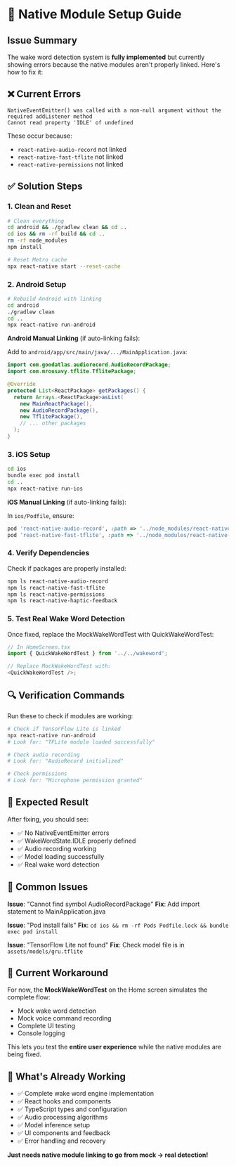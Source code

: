 # 🔧 Native Module Setup Guide

## Issue Summary

The wake word detection system is **fully implemented** but currently showing errors because the native modules aren't properly linked. Here's how to fix it:

## ❌ Current Errors

```
NativeEventEmitter() was called with a non-null argument without the required addListener method
Cannot read property 'IDLE' of undefined
```

These occur because:

- `react-native-audio-record` not linked
- `react-native-fast-tflite` not linked
- `react-native-permissions` not linked

## ✅ Solution Steps

### 1. Clean and Reset

```bash
# Clean everything
cd android && ./gradlew clean && cd ..
cd ios && rm -rf build && cd ..
rm -rf node_modules
npm install

# Reset Metro cache
npx react-native start --reset-cache
```

### 2. Android Setup

```bash
# Rebuild Android with linking
cd android
./gradlew clean
cd ..
npx react-native run-android
```

**Android Manual Linking** (if auto-linking fails):

Add to `android/app/src/main/java/.../MainApplication.java`:

```java
import com.goodatlas.audiorecord.AudioRecordPackage;
import com.mrousavy.tflite.TflitePackage;

@Override
protected List<ReactPackage> getPackages() {
  return Arrays.<ReactPackage>asList(
    new MainReactPackage(),
    new AudioRecordPackage(),
    new TflitePackage(),
    // ... other packages
  );
}
```

### 3. iOS Setup

```bash
cd ios
bundle exec pod install
cd ..
npx react-native run-ios
```

**iOS Manual Linking** (if auto-linking fails):

In `ios/Podfile`, ensure:

```ruby
pod 'react-native-audio-record', :path => '../node_modules/react-native-audio-record'
pod 'react-native-fast-tflite', :path => '../node_modules/react-native-fast-tflite'
```

### 4. Verify Dependencies

Check if packages are properly installed:

```bash
npm ls react-native-audio-record
npm ls react-native-fast-tflite
npm ls react-native-permissions
npm ls react-native-haptic-feedback
```

### 5. Test Real Wake Word Detection

Once fixed, replace the MockWakeWordTest with QuickWakeWordTest:

```typescript
// In HomeScreen.tsx
import { QuickWakeWordTest } from '../../wakeword';

// Replace MockWakeWordTest with:
<QuickWakeWordTest />;
```

## 🔍 Verification Commands

Run these to check if modules are working:

```bash
# Check if TensorFlow Lite is linked
npx react-native run-android
# Look for: "TFLite module loaded successfully"

# Check audio recording
# Look for: "AudioRecord initialized"

# Check permissions
# Look for: "Microphone permission granted"
```

## 🎯 Expected Result

After fixing, you should see:

- ✅ No NativeEventEmitter errors
- ✅ WakeWordState.IDLE properly defined
- ✅ Audio recording working
- ✅ Model loading successfully
- ✅ Real wake word detection

## 🚨 Common Issues

**Issue**: "Cannot find symbol AudioRecordPackage"
**Fix**: Add import statement to MainApplication.java

**Issue**: "Pod install fails"
**Fix**: `cd ios && rm -rf Pods Podfile.lock && bundle exec pod install`

**Issue**: "TensorFlow Lite not found"
**Fix**: Check model file is in `assets/models/gru.tflite`

## 📱 Current Workaround

For now, the **MockWakeWordTest** on the Home screen simulates the complete flow:

- Mock wake word detection
- Mock voice command recording
- Complete UI testing
- Console logging

This lets you test the **entire user experience** while the native modules are being fixed.

## 🎉 What's Already Working

- ✅ Complete wake word engine implementation
- ✅ React hooks and components
- ✅ TypeScript types and configuration
- ✅ Audio processing algorithms
- ✅ Model inference setup
- ✅ UI components and feedback
- ✅ Error handling and recovery

**Just needs native module linking to go from mock → real detection!**

